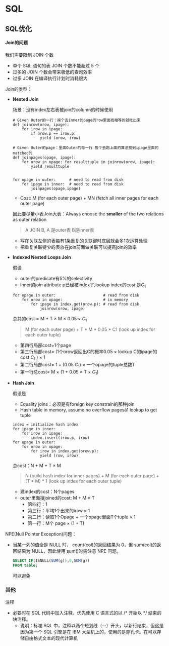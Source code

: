 # SQL

## SQL优化

#### Join的问题

我们需要限制 JOIN 个数
- 单个 SQL 语句的表 JOIN 个数不能超过 5 个
- 过多的 JOIN 个数会带来极低的查询效率
- 过多 JOIN 在编译执行计划时消耗很大

Join的类型：
- **Nested Join**

    场景：没有index左右表被join的column的时候使用

    ```
    # Given Outer的一行：挨个去inner的page的row里面找相等的就吐出来
    def joinrow(orow, ipage): 
        for irow in ipage: 
            if orow.p == irow.p: 
                yield (orow, irow)

    # Given Outer的page：里面Outer的每一行 挨个去跑上面的算法找到ipage里面的matched的
    def joinpages(opage, ipage): 
        for orow in opage: for resulttuple in joinrow(orow, ipage): 
            yield resulttuple 
            

    for opage in outer:      # need to read from disk
        for ipage in inner:  # need to read from disk
            joinpages(opage,ipage)
    ```

    - Cost: M (for each outer page) + MN (fetch all inner pages for each outer page) 

    因此要尽量小表Join大表：Always choose the **smaller** of the two relations as outer relation
    > A JOIN B, A 是outer表 B是inner表

    - 写在关联左侧的表每有1条重复的关联键时底层就会多1次运算处理
    - 把重复关联键少的表放在join前面做关联可以提高join的效率


- **Indexed Nested Loops Join**

    假设
    - outer的predicate有5%的selectivity
    - inner的join attribute p已经被index了,lookup index的cost 是$C_1$
    ```
    for opage in outer:                     # read from disk
        for orow in opage:                  # in memory
            for ipage in index.get(orow.p): # read from disk
                joinrow(orow, ipage)        
    ```

    总共的cost = M + T × M × 0.05 × $C_1$
    > M (for each outer page) + T * M * 0.05 * C1 (look up index for each outer tuple)
    - 第四行局部cost=1个page
    - 第三行局部cost= (1个orow返回出C的概率0.05 × lookup C的ipage的cost $C_1$ ) × 1
    - 第二行局部cost= 1 + (0.05 $C_1$) × 一个opage的tuple总数T
    - 第一行总cost= M × (1 + 0.05 × T × $C_1$) 


- **Hash Join**

    假设是
    - Equality joins：必须是有foreign key constrain的那种join
    - Hash table in memory, assume no overflow pagesà1 lookup to get tuple

    ```
    index = initialize hash index 
    for ipage in inner: 
        for irow in ipage: 
            index.insert(irow.p, irow) 
    for opage in outer: 
        for orow in opage: 
            for irow in index.get(orow.p): 
                yield (row, irow)
    ```

    总cost：N + M + T × M
    > N (build hash index for inner pages) + M (for each outer page) + (T * M) * 1 (look up index for each outer tuple)
    - 建index的cost：N个pages
    - outer里面搜joined的cost: M + M × T
        - 第四行：1
        - 第三行：平均1个出来的irow × 1
        - 第二行：读取1个Opage + 一个opage里面T个tuple × 1
        - 第一行：M个 page × (1 + T)


NPE(Null Pointer Exception)问题：

- 当某一列的值全是 NULL 时， count(col)的返回结果为 0，但 sum(col)的返回结果为 NULL，因此使用 sum()时需注意 NPE 问题。

    ```sql
    SELECT IF(ISNULL(SUM(g)),0,SUM(g))
    FROM table;
    ```

    可以避免
### 其他

注释
- 必要时在 SQL 代码中加入注释。优先使用 C 语言式的以 /* 开始以 */ 结束的块注释。
    - 说明：标准 SQL 中，注释以两个短划线（--）开头，以新行结束，但这是因为第一个 SQL 引擎是在 IBM 大型机上的，使用的是穿孔卡。在可以存储自由格式文本的现代计算机